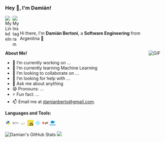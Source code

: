 <h3 title="hehehe"> Hey 👋, I'm Damián!</h3>

<a href="https://www.linkedin.com/in/damianbertoni/">
  <img align="left" alt="My LinkdeIn" width="24px" src="https://cdn.jsdelivr.net/npm/simple-icons@v3/icons/linkedin.svg" />
</a>
<a href="https://www.instagram.com/damiaaaanb/">
  <img align="left" alt="My Instagram" width="24px" src="https://cdn.jsdelivr.net/npm/simple-icons@v3/icons/instagram.svg" />
</a>
<br>
<br>

Hi there, I'm **Damián Bertoni**, a **Software Engineering** from Argenitna 🧉
<br>
<br>
 
<img align="right" alt="GIF" src="https://i.pinimg.com/originals/e4/26/70/e426702edf874b181aced1e2fa5c6cde.gif" />

**About Me!**

- 🔭 I’m currently working on ...
- 🌱 I’m currently learning Machine Learning
- 👯 I’m looking to collaborate on ...
- 🤔 I’m looking for help with ...
- 💬 Ask me about anything 
- 😄 Pronouns: ...
- ⚡ Fun fact: ...
- 📫 Email me at [damianberto@gmail.com](mailto:damianberto@gmail.com).


**Languages and Tools:**  


<code><img height="20" src="https://raw.githubusercontent.com/github/explore/80688e429a7d4ef2fca1e82350fe8e3517d3494d/topics/python/python.png"></code>
<code><img height="20" src="https://raw.githubusercontent.com/github/explore/80688e429a7d4ef2fca1e82350fe8e3517d3494d/topics/flask/flask.png"></code>
<code><img height="20" src="https://raw.githubusercontent.com/github/explore/80688e429a7d4ef2fca1e82350fe8e3517d3494d/topics/mysql/mysql.png"></code>
<code><img height="20" src="https://raw.githubusercontent.com/github/explore/80688e429a7d4ef2fca1e82350fe8e3517d3494d/topics/javascript/javascript.png"></code>
<code><img height="20" src="https://raw.githubusercontent.com/github/explore/80688e429a7d4ef2fca1e82350fe8e3517d3494d/topics/react/react.png"></code>
<code><img height="20" src="https://raw.githubusercontent.com/github/explore/80688e429a7d4ef2fca1e82350fe8e3517d3494d/topics/git/git.png"></code>
<code><img height="20" src="https://raw.githubusercontent.com/github/explore/80688e429a7d4ef2fca1e82350fe8e3517d3494d/topics/docker/docker.png"></code>


<img src="https://github-readme-stats.vercel.app/api?username=damiaaaan&show_icons=true&hide_border=true&count_private=true&theme=blueberry&icon_color=fad000" alt="Damian's GitHub Stats">


<img src="https://komarev.com/ghpvc/?username=damiaaaan&label=views&color=blue">
